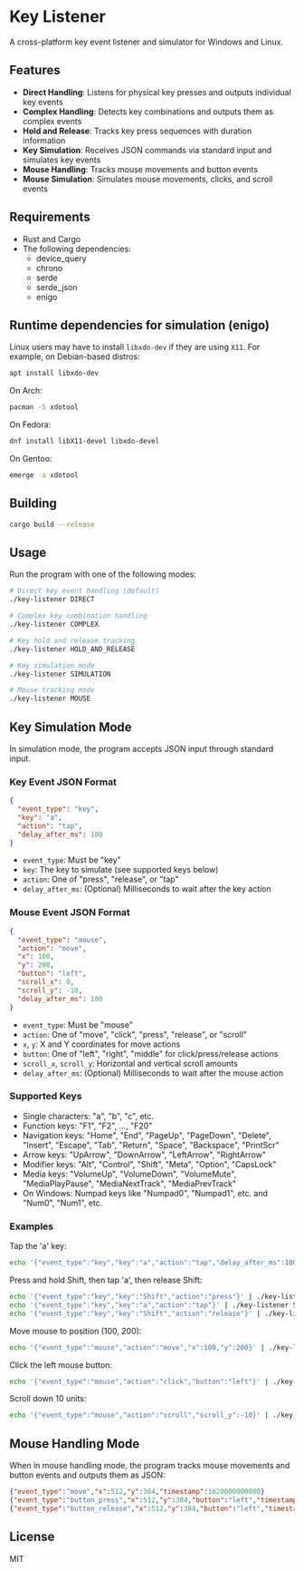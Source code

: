 # Key Listener

A cross-platform key event listener and simulator for Windows and Linux.

## Features

- **Direct Handling**: Listens for physical key presses and outputs individual key events
- **Complex Handling**: Detects key combinations and outputs them as complex events
- **Hold and Release**: Tracks key press sequences with duration information
- **Key Simulation**: Receives JSON commands via standard input and simulates key events
- **Mouse Handling**: Tracks mouse movements and button events
- **Mouse Simulation**: Simulates mouse movements, clicks, and scroll events

## Requirements

- Rust and Cargo
- The following dependencies:
  - device_query
  - chrono
  - serde
  - serde_json
  - enigo

## Runtime dependencies for simulation (enigo)

Linux users may have to install `libxdo-dev` if they are using `X11`. For example, on Debian-based distros:

```Bash
apt install libxdo-dev
```

On Arch:

```Bash
pacman -S xdotool
```

On Fedora:

```Bash
dnf install libX11-devel libxdo-devel
```

On Gentoo:

```Bash
emerge -a xdotool
```

## Building

```bash
cargo build --release
```

## Usage

Run the program with one of the following modes:

```bash
# Direct key event handling (default)
./key-listener DIRECT

# Complex key combination handling
./key-listener COMPLEX

# Key hold and release tracking
./key-listener HOLD_AND_RELEASE

# Key simulation mode
./key-listener SIMULATION

# Mouse tracking mode
./key-listener MOUSE
```

## Key Simulation Mode

In simulation mode, the program accepts JSON input through standard input.

### Key Event JSON Format

```json
{
  "event_type": "key",
  "key": "a",
  "action": "tap",
  "delay_after_ms": 100
}
```

- `event_type`: Must be "key"
- `key`: The key to simulate (see supported keys below)
- `action`: One of "press", "release", or "tap"
- `delay_after_ms`: (Optional) Milliseconds to wait after the key action

### Mouse Event JSON Format

```json
{
  "event_type": "mouse",
  "action": "move",
  "x": 100,
  "y": 200,
  "button": "left",
  "scroll_x": 0,
  "scroll_y": -10,
  "delay_after_ms": 100
}
```

- `event_type`: Must be "mouse"
- `action`: One of "move", "click", "press", "release", or "scroll"
- `x`, `y`: X and Y coordinates for move actions
- `button`: One of "left", "right", "middle" for click/press/release actions
- `scroll_x`, `scroll_y`: Horizontal and vertical scroll amounts
- `delay_after_ms`: (Optional) Milliseconds to wait after the mouse action

### Supported Keys

- Single characters: "a", "b", "c", etc.
- Function keys: "F1", "F2", ..., "F20"
- Navigation keys: "Home", "End", "PageUp", "PageDown", "Delete", "Insert", "Escape", "Tab", "Return", "Space", "Backspace", "PrintScr"
- Arrow keys: "UpArrow", "DownArrow", "LeftArrow", "RightArrow"
- Modifier keys: "Alt", "Control", "Shift", "Meta", "Option", "CapsLock"
- Media keys: "VolumeUp", "VolumeDown", "VolumeMute", "MediaPlayPause", "MediaNextTrack", "MediaPrevTrack"
- On Windows: Numpad keys like "Numpad0", "Numpad1", etc. and "Num0", "Num1", etc.

### Examples

Tap the 'a' key:
```bash
echo '{"event_type":"key","key":"a","action":"tap","delay_after_ms":100}' | ./key-listener SIMULATION
```

Press and hold Shift, then tap 'a', then release Shift:
```bash
echo '{"event_type":"key","key":"Shift","action":"press"}' | ./key-listener SIMULATION
echo '{"event_type":"key","key":"a","action":"tap"}' | ./key-listener SIMULATION
echo '{"event_type":"key","key":"Shift","action":"release"}' | ./key-listener SIMULATION
```

Move mouse to position (100, 200):
```bash
echo '{"event_type":"mouse","action":"move","x":100,"y":200}' | ./key-listener SIMULATION
```

Click the left mouse button:
```bash
echo '{"event_type":"mouse","action":"click","button":"left"}' | ./key-listener SIMULATION
```

Scroll down 10 units:
```bash
echo '{"event_type":"mouse","action":"scroll","scroll_y":-10}' | ./key-listener SIMULATION
```

## Mouse Handling Mode

When in mouse handling mode, the program tracks mouse movements and button events and outputs them as JSON:

```json
{"event_type":"move","x":512,"y":384,"timestamp":1620000000000}
{"event_type":"button_press","x":512,"y":384,"button":"left","timestamp":1620000000100}
{"event_type":"button_release","x":512,"y":384,"button":"left","timestamp":1620000000200}
```

## License

MIT
